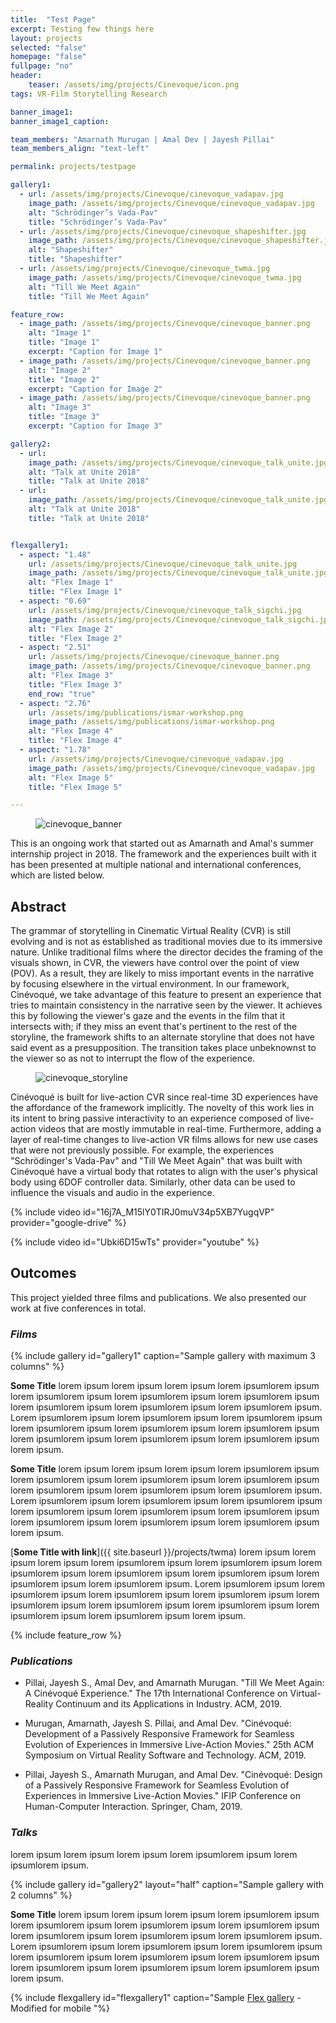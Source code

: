 ```yaml
---
title:  "Test Page"
excerpt: Testing few things here
layout: projects
selected: "false"
homepage: "false"
fullpage: "no"
header:
    teaser: /assets/img/projects/Cinevoque/icon.png
tags: VR-Film Storytelling Research

banner_image1:
banner_image1_caption:

team_members: "Amarnath Murugan | Amal Dev | Jayesh Pillai"
team_members_align: "text-left"

permalink: projects/testpage

gallery1:
  - url: /assets/img/projects/Cinevoque/cinevoque_vadapav.jpg
    image_path: /assets/img/projects/Cinevoque/cinevoque_vadapav.jpg
    alt: "Schrödinger’s Vada-Pav"
    title: "Schrödinger’s Vada-Pav"
  - url: /assets/img/projects/Cinevoque/cinevoque_shapeshifter.jpg
    image_path: /assets/img/projects/Cinevoque/cinevoque_shapeshifter.jpg
    alt: "Shapeshifter"
    title: "Shapeshifter"
  - url: /assets/img/projects/Cinevoque/cinevoque_twma.jpg
    image_path: /assets/img/projects/Cinevoque/cinevoque_twma.jpg
    alt: "Till We Meet Again"
    title: "Till We Meet Again"

feature_row:
  - image_path: /assets/img/projects/Cinevoque/cinevoque_banner.png
    alt: "Image 1"
    title: "Image 1"
    excerpt: "Caption for Image 1"
  - image_path: /assets/img/projects/Cinevoque/cinevoque_banner.png
    alt: "Image 2"
    title: "Image 2"
    excerpt: "Caption for Image 2"
  - image_path: /assets/img/projects/Cinevoque/cinevoque_banner.png
    alt: "Image 3"
    title: "Image 3"
    excerpt: "Caption for Image 3"

gallery2:
  - url: 
    image_path: /assets/img/projects/Cinevoque/cinevoque_talk_unite.jpg
    alt: "Talk at Unite 2018"
    title: "Talk at Unite 2018"
  - url: 
    image_path: /assets/img/projects/Cinevoque/cinevoque_talk_unite.jpg
    alt: "Talk at Unite 2018"
    title: "Talk at Unite 2018"


flexgallery1:
  - aspect: "1.48"
    url: /assets/img/projects/Cinevoque/cinevoque_talk_unite.jpg
    image_path: /assets/img/projects/Cinevoque/cinevoque_talk_unite.jpg
    alt: "Flex Image 1"
    title: "Flex Image 1"
  - aspect: "0.69"
    url: /assets/img/projects/Cinevoque/cinevoque_talk_sigchi.jpg
    image_path: /assets/img/projects/Cinevoque/cinevoque_talk_sigchi.jpg
    alt: "Flex Image 2"
    title: "Flex Image 2"
  - aspect: "2.51"
    url: /assets/img/projects/Cinevoque/cinevoque_banner.png
    image_path: /assets/img/projects/Cinevoque/cinevoque_banner.png
    alt: "Flex Image 3"
    title: "Flex Image 3"
    end_row: "true"
  - aspect: "2.76"
    url: /assets/img/publications/ismar-workshop.png
    image_path: /assets/img/publications/ismar-workshop.png
    alt: "Flex Image 4"
    title: "Flex Image 4"
  - aspect: "1.78"
    url: /assets/img/projects/Cinevoque/cinevoque_vadapav.jpg
    image_path: /assets/img/projects/Cinevoque/cinevoque_vadapav.jpg
    alt: "Flex Image 5"
    title: "Flex Image 5"

---
```


<figure class="align-center" style="width:100%;">
  <img src="{{ site.url }}{{ site.baseurl }}/assets/img/projects/Cinevoque/cinevoque_banner.png" alt="cinevoque_banner">
</figure> 

This is an ongoing work that started out as Amarnath and Amal's summer internship project in 2018. The framework and the experiences built with it has been presented at multiple national and international conferences, which are listed below.


## Abstract

The grammar of storytelling in Cinematic Virtual Reality (CVR) is still evolving and is not as established as traditional movies due to its immersive nature. Unlike traditional films where the director decides the framing of the visuals shown, in CVR, the viewers have control over the point of view (POV). As a result, they are likely to miss important events in the narrative by focusing elsewhere in the virtual environment. In our framework, Cinévoqué,  we take advantage of this feature to present an experience that tries to maintain consistency in the narrative seen by the viewer. It achieves this by following the viewer's gaze and the events in the film that it intersects with; if they miss an event that's pertinent to the rest of the storyline, the framework shifts to an alternate storyline that does not have said event as a presupposition. The transition takes place unbeknownst to the viewer so as not to interrupt the flow of the experience.

<figure class="align-center" style="width:100%;">
  <img src="{{ site.url }}{{ site.baseurl }}/assets/img/projects/Cinevoque/cinevoque_storyline.jpg" alt="cinevoque_storyline">
</figure> 

Cinévoqué is built for live-action CVR since real-time 3D experiences have the affordance of the framework implicitly. The novelty of this work lies in its intent to bring passive interactivity to an experience composed of live-action videos that are mostly immutable in real-time. Furthermore, adding a layer of real-time changes to live-action VR films allows for new use cases that were not previously possible.  For example, the experiences "Schrödinger's Vada-Pav" and  "Till We Meet Again" that was built with Cinévoqué have a virtual body that rotates to align with the user's physical body using 6DOF controller data.  Similarly, other data can be used to influence the visuals and audio in the experience. 


{% include video id="16j7A_M15lY0TIRJ0muV34p5XB7YugqVP" provider="google-drive" %}


{% include video id="Ubki6D15wTs" provider="youtube" %}


## Outcomes
This project yielded three films and publications. We also presented our work at five conferences in total. 

### ***Films***

{% include gallery id="gallery1" caption="Sample gallery with maximum 3 columns" %}


**Some Title** lorem ipsum lorem ipsum lorem ipsum lorem ipsumlorem ipsum lorem ipsumlorem ipsum lorem ipsumlorem ipsum lorem ipsumlorem ipsum lorem ipsumlorem ipsum lorem ipsumlorem ipsum lorem ipsumlorem ipsum. Lorem ipsumlorem ipsum lorem ipsumlorem ipsum lorem ipsumlorem ipsum lorem ipsumlorem ipsum lorem ipsumlorem ipsum lorem ipsumlorem ipsum lorem ipsumlorem ipsum lorem ipsumlorem ipsum lorem ipsumlorem ipsum lorem ipsum.

**Some Title** lorem ipsum lorem ipsum lorem ipsum lorem ipsumlorem ipsum lorem ipsumlorem ipsum lorem ipsumlorem ipsum lorem ipsumlorem ipsum lorem ipsumlorem ipsum lorem ipsumlorem ipsum lorem ipsumlorem ipsum. Lorem ipsumlorem ipsum lorem ipsumlorem ipsum lorem ipsumlorem ipsum lorem ipsumlorem ipsum lorem ipsumlorem ipsum lorem ipsumlorem ipsum lorem ipsumlorem ipsum lorem ipsumlorem ipsum lorem ipsumlorem ipsum lorem ipsum.


[**Some Title with link**]({{ site.baseurl }}/projects/twma) lorem ipsum lorem ipsum lorem ipsum lorem ipsumlorem ipsum lorem ipsumlorem ipsum lorem ipsumlorem ipsum lorem ipsumlorem ipsum lorem ipsumlorem ipsum lorem ipsumlorem ipsum lorem ipsumlorem ipsum. Lorem ipsumlorem ipsum lorem ipsumlorem ipsum lorem ipsumlorem ipsum lorem ipsumlorem ipsum lorem ipsumlorem ipsum lorem ipsumlorem ipsum lorem ipsumlorem ipsum lorem ipsumlorem ipsum lorem ipsumlorem ipsum lorem ipsum.

{% include feature_row %}

### ***Publications***

- Pillai, Jayesh S., Amal Dev, and Amarnath Murugan. "Till We Meet Again: A Cinévoqué Experience." The 17th International Conference on Virtual-Reality Continuum and its Applications in Industry. ACM, 2019.

- Murugan, Amarnath, Jayesh S. Pillai, and Amal Dev. "Cinévoqué: Development of a Passively Responsive Framework for Seamless Evolution of Experiences in Immersive Live-Action Movies." 25th ACM Symposium on Virtual Reality Software and Technology. ACM, 2019.

- Pillai, Jayesh S., Amarnath Murugan, and Amal Dev. "Cinévoqué: Design of a Passively Responsive Framework for Seamless Evolution of Experiences in Immersive Live-Action Movies." IFIP Conference on Human-Computer Interaction. Springer, Cham, 2019.

### ***Talks***

lorem ipsum lorem ipsum lorem ipsum lorem ipsumlorem ipsum lorem ipsumlorem ipsum.

{% include gallery id="gallery2" layout="half" caption="Sample gallery with 2 columns" %}

**Some Title** lorem ipsum lorem ipsum lorem ipsum lorem ipsumlorem ipsum lorem ipsumlorem ipsum lorem ipsumlorem ipsum lorem ipsumlorem ipsum lorem ipsumlorem ipsum lorem ipsumlorem ipsum lorem ipsumlorem ipsum. Lorem ipsumlorem ipsum lorem ipsumlorem ipsum lorem ipsumlorem ipsum lorem ipsumlorem ipsum lorem ipsumlorem ipsum lorem ipsumlorem ipsum lorem ipsumlorem ipsum lorem ipsumlorem ipsum lorem ipsumlorem ipsum lorem ipsum.

{% include flexgallery id="flexgallery1" caption="Sample [Flex gallery](https://www.aravindiyer.com/tech/equal-height-image-gallery/) - Modified for mobile "%}

